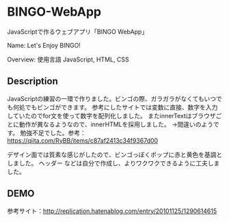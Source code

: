 # BINGO-WebApp
JavaScriptで作るウェブアプリ「BINGO WebApp」

Name:
Let's Enjoy BINGO!

Overview:
使用言語 JavaScript, HTML, CSS

## Description
JavaScriptの練習の一環で作りました。ビンゴの際、ガラガラがなくてもいつでも何処でもビンゴができます。
参考にしたサイトでは変数に直接、数字を入力していたのでfor文を使って数字を配列化しました。
またinnerTextはブラウザごとに動作が異なるようなので、innerHTMLを採用しました。
→間違いのようです。
勉強不足でした。参考：https://qiita.com/RyBB/items/c87af2413c34f9367d00

デザイン面では質素な感じがしたので、ビンゴっぽくポップに赤と黄色を基調としました。
ヘッダー などは自分で作成し、よりワクワクできるように工夫しました。

## DEMO


参考サイト：http://replication.hatenablog.com/entry/20101125/1290614615

